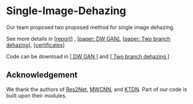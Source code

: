 # Single-Image-Dehazing
Our team proposed two proposed method for single image dehazing.

See more details in  [[report]](https://openaccess.thecvf.com/content/CVPR2021W/NTIRE/papers/Ancuti_NTIRE_2021_NonHomogeneous_Dehazing_Challenge_Report_CVPRW_2021_paper.pdf) , [[paper: DW GAN]](https://openaccess.thecvf.com/content/CVPR2021W/NTIRE/papers/Fu_DW-GAN_A_Discrete_Wavelet_Transform_GAN_for_NonHomogeneous_Dehazing_CVPRW_2021_paper.pdf),  [[paper: Two branch dehazing]](https://openaccess.thecvf.com/content/CVPR2021W/NTIRE/papers/Yu_A_Two-Branch_Neural_Network_for_Non-Homogeneous_Dehazing_via_Ensemble_Learning_CVPRW_2021_paper.pdf), [[certificates]](https://data.vision.ee.ethz.ch/cvl/ntire21/NTIRE2021awards_certificates.pdf)

Code can be download in [[ DW GAN ]](https://github.com/liuh127/DW-GAN-Dehazing) and  [[ Two branch dehazing ]](https://github.com/liuh127/Two-branch-dehazing)

## Acknowledgement

We thank the authors of [Res2Net](https://mmcheng.net/res2net/), [MWCNN](https://github.com/lpj0/MWCNN.git), and [KTDN](https://github.com/GlassyWu/KTDN). Part of our code is built upon their modules.
